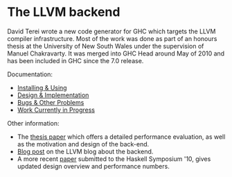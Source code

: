 # The LLVM backend


David Terei wrote a new code generator for GHC which targets the LLVM compiler infrastructure. Most of the work was done as part of an honours thesis at the University of New South Wales under the supervision of Manuel Chakravarty. It was merged into GHC Head around May of 2010 and has been included in GHC since the 7.0 release.


Documentation:

- [Installing & Using](commentary/compiler/backends/llvm/installing)
- [Design & Implementation](commentary/compiler/backends/llvm/design)
- [Bugs & Other Problems](commentary/compiler/backends/llvm/development-notes)
- [Work Currently in Progress](commentary/compiler/backends/llvm/wip)


Other information:

- The [ thesis paper](http://www.cse.unsw.edu.au/~pls/thesis/davidt-thesis.pdf) which offers a detailed performance evaluation, as well as the motivation and design of the back-end.
- [ Blog post](http://blog.llvm.org/2010/05/glasgow-haskell-compiler-and-llvm.html) on the LLVM blog about the backend.
- A more recent [ paper](http://www.cse.unsw.edu.au/~chak/papers/TC10.html) submitted to the Haskell Symposium '10, gives updated design overview and performance numbers.

